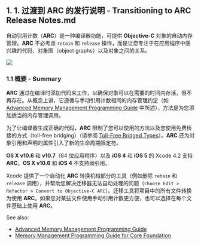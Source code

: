 ## 1. 1. 过渡到 ARC 的发行说明 - Transitioning to ARC Release Notes.md

自动引用计数（**ARC**）是一种编译器功能，可提供 **Objective-C** 对象的自动内存管理。**ARC** 不必考虑 `retain` 和 `release` 操作，而是让您专注于在应用程序中感兴趣的代码、对象图（object graphs）以及对象之间的关系。

![](https://developer.apple.com/library/content/releasenotes/ObjectiveC/RN-TransitioningToARC/Art/ARC_Illustration.jpg)

### 1.1 概要 - Summary
**ARC** 通过在编译时添加代码来工作，以确保对象可以在需要的时间内存活，但不再存在。从概念上讲，它遵循与手动引用计数相同的内存管理约定（如 [Advanced Memory Management Programming Guide](https://developer.apple.com/library/content/documentation/Cocoa/Conceptual/MemoryMgmt/Articles/MemoryMgmt.html#//apple_ref/doc/uid/10000011i) 中所述），方法是为您添加适当的内存管理调用。

为了让编译器生成正确的代码，**ARC** 限制了您可以使用的方法以及您使用免费桥接的方式（toll-free bridging）（请参阅 [Toll-Free Bridged Types](https://developer.apple.com/library/content/documentation/CoreFoundation/Conceptual/CFDesignConcepts/Articles/tollFreeBridgedTypes.html#//apple_ref/doc/uid/TP40010677)）。**ARC** 还为对象引用和声明的属性引入了新的生命周期限定符。

**OS X v10.6** 和 **v10.7**（64 位应用程序）以及 **iOS 4** 和 **iOS 5** 的 Xcode 4.2 支持 **ARC**。**OS X v10.6** 和 **iOS 4** 不支持弱引用。

Xcode 提供了一个自动化 **ARC** 转换机械部分的工具（例如删除 `retain` 和 `release` 调用），并帮助您解决迁移器无法自动处理的问题（`choose Edit > Refactor > Convert to Objective-C ARC`）。迁移工具将项目中的所有文件转换为使用 **ARC**。如果您对某些文件使用手动引用计数更方便，也可以选择在每个文件基础上使用 **ARC**。

See also:  

- [Advanced Memory Management Programming Guide](https://developer.apple.com/library/content/documentation/Cocoa/Conceptual/MemoryMgmt/Articles/MemoryMgmt.html#//apple_ref/doc/uid/10000011i)
- [Memory Management Programming Guide for Core Foundation](https://developer.apple.com/library/content/documentation/CoreFoundation/Conceptual/CFMemoryMgmt/CFMemoryMgmt.html#//apple_ref/doc/uid/10000127i)
